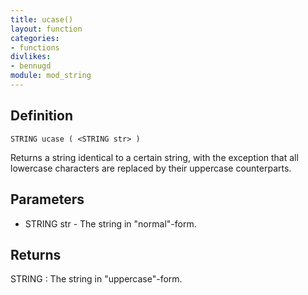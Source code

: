 ```yaml
---
title: ucase()
layout: function
categories:
- functions
divlikes:
- bennugd
module: mod_string
---
```


## Definition

    STRING ucase ( <STRING str> )

Returns a string identical to a certain string, with the exception that all lowercase characters are replaced by their uppercase counterparts.

## Parameters

- STRING str  - The string in "normal"-form.

## Returns

STRING : The string in "uppercase"-form.
